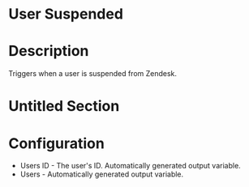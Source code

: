 ﻿# User Suspended

# Description

Triggers when a user is suspended from Zendesk.

# Untitled Section

# Configuration







* Users ID - The user's ID. Automatically generated output variable.
* Users - Automatically generated output variable.
